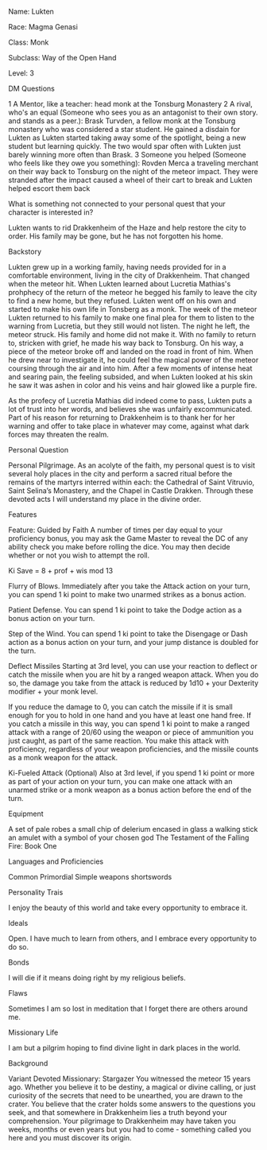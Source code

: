 Name: Lukten

Race: Magma Genasi

Class: Monk

Subclass: Way of the Open Hand

Level: 3

DM Questions

1 A Mentor, like a teacher: head monk at the Tonsburg Monastery
2 A rival, who's an equal (Someone who sees you as an antagonist to their own story. and stands as a peer.): Brask Turvden, a fellow monk at the Tonsburg monastery who was considered a star student. He gained a disdain for Lukten as Lukten started taking away some of the spotlight, being a new student but learning quickly. The two would spar often with Lukten just barely winning more often than Brask.
3 Someone you helped (Someone who feels like they owe you something): Rovden Merca a traveling merchant on their way back to Tonsburg on the night of the meteor impact. They were stranded after the impact caused a wheel of their cart to break and Lukten helped escort them back

What is something not connected to your personal quest that your character is interested in?

Lukten wants to rid Drakkenheim of the Haze and help restore the city to order. His family may be gone, but he has not forgotten his home.


Backstory

Lukten grew up in a working family, having needs provided for in a comfortable environment, living in the city of Drakkenheim. That changed when the meteor hit. When Lukten learned about Lucretia Mathias's prohphecy of the return of the meteor he begged his family to leave the city to find a new home, but they refused. Lukten went off on his own and started to make his own life in Tonsberg as a monk. The week of the meteor Lukten returned to his family to make one final plea for them to listen to the warning from Lucretia, but they still would not listen. The night he left, the meteor struck. His family and home did not make it. With no family to return to, stricken with grief, he made his way back to Tonsburg. On his way, a piece of the meteor broke off and landed on the road in front of him. When he drew near to investigate it, he could feel the magical power of the meteor coursing through the air and into him. After a few moments of intense heat and searing pain, the feeling subsided, and when Lukten looked at his skin he saw it was ashen in color and his veins and hair glowed like a purple fire.

As the profecy of Lucretia Mathias did indeed come to pass, Lukten puts a lot of trust into her words, and believes she was unfairly excommunicated. Part of his reason for returning to Drakkenheim is to thank her for her warning and offer to take place in whatever may come, against what dark forces may threaten the realm.


Personal Question

Personal Pilgrimage. As an acolyte of the faith, my personal  quest is to visit several holy places in the city and perform a sacred ritual before the remains of the martyrs interred within each: the Cathedral of Saint Vitruvio, Saint Selina’s Monastery, and the Chapel in Castle Drakken. Through these devoted acts I will  understand my place in the divine order. 


Features

Feature: Guided by Faith
A number of times per day equal to your proficiency bonus, you may ask the Game Master to reveal the DC of any ability check you make before rolling the dice. You may then decide whether or not you wish to attempt the roll. 

Ki Save = 8 + prof + wis mod
13

Flurry of Blows.
Immediately after you take the Attack action on your turn, you can spend 1 ki point to make two unarmed strikes as a bonus action.

Patient Defense.
You can spend 1 ki point to take the Dodge action as a bonus action on your turn.

Step of the Wind.
You can spend 1 ki point to take the Disengage or Dash action as a bonus action on your turn, and your jump distance is doubled for the turn.

Deflect Missiles
Starting at 3rd level, you can use your reaction to deflect or catch the missile when you are hit by a ranged weapon attack. When you do so, the damage you take from the attack is reduced by 1d10 + your Dexterity modifier + your monk level.

If you reduce the damage to 0, you can catch the missile if it is small enough for you to hold in one hand and you have at least one hand free. If you catch a missile in this way, you can spend 1 ki point to make a ranged attack with a range of 20/60 using the weapon or piece of ammunition you just caught, as part of the same reaction. You make this attack with proficiency, regardless of your weapon proficiencies, and the missile counts as a monk weapon for the attack.


Ki-Fueled Attack (Optional)
Also at 3rd level, if you spend 1 ki point or more as part of your action on your turn, you can make one attack with an unarmed strike or a monk weapon as a bonus action before the end of the turn.


Equipment

A set of pale robes
a small chip of delerium encased in glass
a walking stick
an amulet with a symbol of your chosen god
The Testament of the Falling Fire: Book One


Languages and Proficiencies

Common
Primordial
Simple weapons
shortswords


Personality Trais

I enjoy the beauty of this world and take every opportunity to embrace it.


Ideals

Open. I have much to learn from others, and I embrace every opportunity to do so.


Bonds

I will die if it means doing right by my religious beliefs.


Flaws

Sometimes I am so lost in meditation that I forget there are others around me.


Missionary Life

I am but a pilgrim hoping to find divine light in dark places in the world.


Background

Variant Devoted Missionary: Stargazer
You witnessed the meteor 15 years ago. Whether you believe it to be destiny, a magical or divine calling, or just curiosity of the secrets that need to be unearthed, you are drawn to the crater. You believe that the crater holds some answers to the questions you seek, and that somewhere in Drakkenheim lies a truth beyond your comprehension. Your pilgrimage to Drakkenheim may have taken you weeks, months or even years but you had to come - something called you here and you must discover its origin.